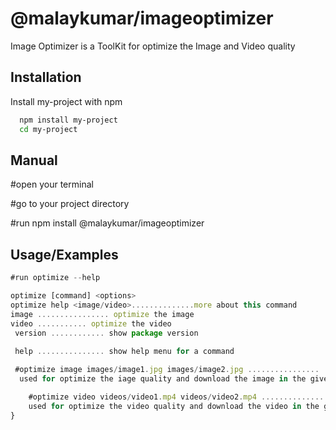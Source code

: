 
# @malaykumar/imageoptimizer

 Image Optimizer is a ToolKit for optimize the  Image and Video quality


## Installation

Install my-project with npm

```bash
  npm install my-project
  cd my-project
```
    
## Manual
#open your terminal

#go to your project directory

#run npm install @malaykumar/imageoptimizer
## Usage/Examples

```javascript
#run optimize --help

optimize [command] <options>
optimize help <image/video>..............more about this command
image ................ optimize the image
video ........... optimize the video
 version ............ show package version
 
 help ............... show help menu for a command

 #optimize image images/image1.jpg images/image2.jpg ................
  used for optimize the iage quality and download the image in the given directory in optimized file

    #optimize video videos/video1.mp4 videos/video2.mp4 ................
    used for optimize the video quality and download the video in the given directory in optimized file
}
```

